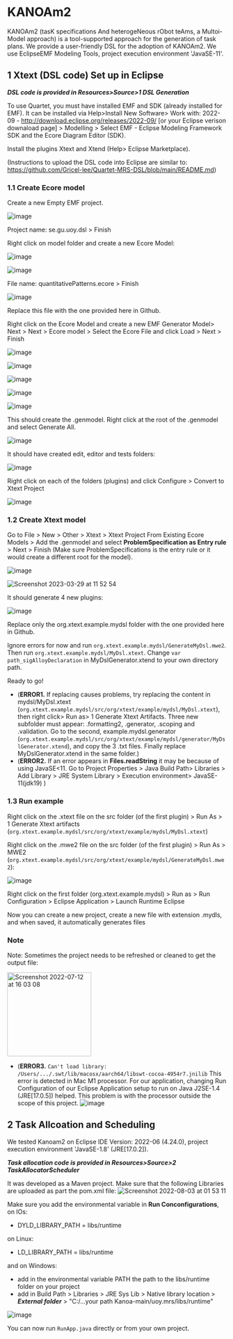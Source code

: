 # KANOAm2 

KANOAm2 (tasK specifications And heterogeNeous rObot teAms, a Multoi-Model approach) is a tool-supported approach for the generation of task plans. We provide a user-friendly DSL for the adoption of KANOAm2. We use EclipseEMF Modeling Tools, project execution environment 'JavaSE-11'.


## 1 Xtext (DSL code) Set up in Eclipse

***DSL code is provided in Resources>Source>1 DSL Generation***

To use Quartet, you must have installed EMF and SDK (already installed for EMF). It can be installed via Help>Install New Software> Work with: 2022-09 - http://download.eclipse.org/releases/2022-09/ [or your Eclipse verison downaload page] > Modelling > Select EMF - Eclipse Modeling Framework SDK and the Ecore Diagram Editor (SDK).

Install the plugins Xtext and Xtend (Help> Eclipse Marketplace).

(Instructions to upload the DSL code into Eclipse are similar to: https://github.com/Gricel-lee/Quartet-MRS-DSL/blob/main/README.md)


### 1.1 Create Ecore model

Create a new Empty EMF project.

![image](https://user-images.githubusercontent.com/63869574/157302815-76010dfd-5cc3-4748-8a54-599e32c91b28.png)

Project name: se.gu.uoy.dsl > Finish

Right click on model folder and create a new Ecore Model:

![image](https://user-images.githubusercontent.com/63869574/157302954-64ee4b16-b2e1-4cc2-ad83-f8cd034a3cb5.png)

![image](https://user-images.githubusercontent.com/63869574/157302995-35c49c86-dd84-427c-b213-3ef4b93f1a59.png)

File name: quantitativePatterns.ecore > Finish

![image](https://user-images.githubusercontent.com/63869574/157303148-d87b5443-1f5c-48d6-a9f7-ca6b67a7c945.png)

Replace this file with the one provided here in Github.

Right click on the Ecore Model and create a new EMF Generator Model> Next > Next > Ecore model > Select the Ecore File and click Load > Next > Finish

![image](https://user-images.githubusercontent.com/63869574/157303557-c53455a1-9242-43f8-93ce-e0fbebc55e20.png)

![image](https://user-images.githubusercontent.com/63869574/229150387-c6d72305-4262-47c5-a3f6-21d99f823354.jpeg)

![image](https://user-images.githubusercontent.com/63869574/157303629-c46f8f66-a32a-4e94-a911-956a7dfb0e36.png)

![image](https://user-images.githubusercontent.com/63869574/157303651-3ffd446b-2b8b-4c2a-9bae-269c15bfb300.png)

![image](https://user-images.githubusercontent.com/63869574/157303676-8369f471-cfd5-418e-ad95-660df05fdb02.png)

This should create the .genmodel. Right click at the root of the .genmodel and select Generate All.

![image](https://user-images.githubusercontent.com/63869574/157303738-2fc08257-0cf5-47e5-870c-a1571508725b.png)

It should have created edit, editor and tests folders:

![image](https://user-images.githubusercontent.com/63869574/157303770-a5cae357-5b30-4dd0-9d98-a9c67297117c.png)

Right click on each of the folders (plugins) and click Configure > Convert to Xtext Project

![image](https://user-images.githubusercontent.com/63869574/157303845-8cd6cb9f-80db-42c2-ad7e-1d932fd38e97.png)

### 1.2 Create Xtext model

Go to File > New > Other > Xtext > Xtext Project From Existing Ecore Models > Add the .genmodel and select **ProblemSpecification as Entry rule** > Next > Finish
(Make sure ProblemSpecifications is the entry rule or it would create a different root for the model).

![image](https://user-images.githubusercontent.com/63869574/157304022-08fef1ad-3a43-4f4f-aabd-13ee6c6224ef.png)

![Screenshot 2023-03-29 at 11 52 54](https://user-images.githubusercontent.com/63869574/228511867-6f5aa0f8-0f42-439e-bb4f-8dc8f93a7c7f.jpg)


It should generate 4 new plugins:

![image](https://user-images.githubusercontent.com/63869574/157304117-8c0b7fd3-b38c-4126-b9e8-8cc52e0ddc05.png)

Replace only the org.xtext.example.mydsl folder with the one provided here in Github. 

Ignore errors for now and run ```org.xtext.example.mydsl/GenerateMyDsl.mwe2```. Then run ```org.xtext.example.mydsl/MyDsl.xtext```.
Change ```var path_sigAlloyDeclaration``` in MyDslGenerator.xtend to your own directory path.

Ready to go!


- (**ERROR1.** If replacing causes problems, try replacing the content in mydsl/MyDsl.xtext (```org.xtext.example.mydsl/src/org/xtext/example/mydsl/MyDsl.xtext```), then right click> Run as> 1 Generate Xtext Artifacts. Three new subfolder must appear: .formatting2, .generator, .scoping and .validation. Go to the second, example.mydsl.generator (```org.xtext.example.mydsl/src/org/xtext/example/mydsl/generator/MyDslGenerator.xtend```), and copy the 3 .txt files. Finally replace MyDslGenerator.xtend in the same folder.)
- (**ERROR2.** If an error appears in **Files.readString** it may be because of using JavaSE<11. Go to Project Properties > Java Build Path> Libraries > Add Library > JRE System Library > Execution environment> JavaSE-11(jdk19) )

### 1.3 Run example

Right click on the .xtext file on the src folder (of the first plugin) > Run As > 1 Generate Xtext artifacts (```org.xtext.example.mydsl/src/org/xtext/example/mydsl/MyDsl.xtext```)

Right click on the .mwe2 file on the src folder (of the first plugin) > Run As > MWE2 (```org.xtext.example.mydsl/src/org/xtext/example/mydsl/GenerateMyDsl.mwe2```):

![image](https://user-images.githubusercontent.com/63869574/228543118-6880cc02-5a48-4547-8277-79f3015264fd.jpeg)

Right click on the first folder (org.xtext.example.mydsl) > Run as > Run Configuration > Eclipse Application > Launch Runtime Eclipse

Now you can create a new project, create a new file with extension .mydls, and when saved, it automatically generates files

### Note
Note: Sometimes the project needs to be refreshed or cleaned to get the output file:

<img width="193" alt="Screenshot 2022-07-12 at 16 03 08" src="https://user-images.githubusercontent.com/63869574/178522451-ca18c2bb-c6de-42a7-b5d7-f6b3de2bf7a7.png">


- (**ERROR3.** ```Can't load library: /Users/.../.swt/lib/macosx/aarch64/libswt-cocoa-4954r7.jnilib``` This error is detected in Mac M1 processor. For our application, changing Run Configuration of our Eclipse Application setup to run on Java J2SE-1.4 (JRE[17.0.5]) helped. This problem is with the processor outside the scope of this project.
![image](https://github.com/Gricel-lee/Kanoa/assets/63869574/be039c0a-512d-4559-96a0-7e5a9503a2d0)


## 2 Task Allcoation and Scheduling
We tested Kanoam2 on Eclipse IDE Version: 2022-06 (4.24.0), project execution environment 'JavaSE-1.8' (JRE[17.0.2]).


***Task allocation code is provided in Resources>Source>2 TaskAllocatorScheduler***

It was developed as a Maven project. Make sure that the following Libraries are uploaded as part the pom.xml file:
![Screenshot 2022-08-03 at 01 53 11](https://user-images.githubusercontent.com/63869574/182501198-00b894b8-d11c-48a2-91cf-33b5a827c4e7.png)

Make sure you add the environmental variable in __Run Conconfigurations__, on IOs:
- DYLD_LIBRARY_PATH = libs/runtime

on Linux:
- LD_LIBRARY_PATH = libs/runtime

and on Windows:
- add in the environmental variable PATH the path to the libs/runtime folder on your project
- add in Build Path > Libraries > JRE Sys Lib > Native library location > ***External folder*** > "C:/...your path Kanoa-main/uoy.mrs/libs/runtime"

![image](https://user-images.githubusercontent.com/63869574/196206022-52ea3e08-5843-469d-9582-095b53421aaf.png)


You can now run ```RunApp.java``` directly or from your own project.

